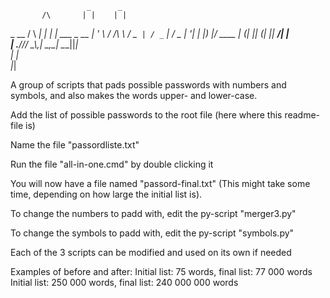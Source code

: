                      _      _             
           /\       | |    | |            
  _ __    /  \    __| |  __| |  ___  _ __ 
 | '_ \  / /\ \  / _` | / _` | / _ \| '__|
 | |_) |/ ____ \| (_| || (_| ||  __/| |   
 | .__//_/    \_\\__,_| \__,_| \___||_|   
 | |                                      
 |_|                                      

A group of scripts that pads possible passwords with numbers and symbols, and also makes the words upper- and lower-case.

Add the list of possible passwords to the root file (here where this readme-file is)

Name the file "passordliste.txt"

Run the file "all-in-one.cmd" by double clicking it

You will now have a file named "passord-final.txt" (This might take some time, depending on how large the initial list is).

To change the numbers to padd with, edit the py-script "merger3.py"

To change the symbols to padd with, edit the py-script "symbols.py"

Each of the 3 scripts can be modified and used on its own if needed

Examples of before and after:
Initial list: 75 words, final list: 77 000 words
Initial list: 250 000 words, final list: 240 000 000 words
